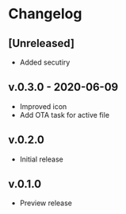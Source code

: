 # Changelog

## [Unreleased]
- Added secutiry

## v.0.3.0 - 2020-06-09
- Improved icon
- Add OTA task for active file

## v.0.2.0

- Initial release

## v.0.1.0

- Preview release